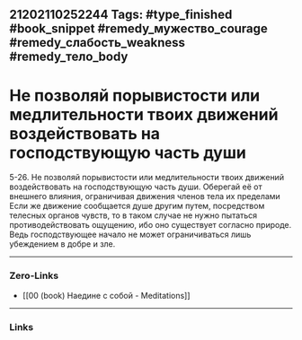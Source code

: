 21202110252244
Tags: #type_finished #book_snippet #remedy_мужество_courage #remedy_слабость_weakness #remedy_тело_body
---
# Не позволяй порывистости или медлительности твоих движений воздействовать на господствующую часть души

 5-26. Не позволяй порывистости или медлительности твоих движений воздействовать на господствующую часть души. Оберегай её от внешнего влияния, ограничивая движения членов тела их пределами  Если же движение сообщается душе другим путем, посредством телесных органов чувств, то в таком случае не нужно пытаться противодействовать ощущению, ибо оно существует согласно природе. Ведь господствующее начало не может ограничиваться лишь убеждением в добре и зле. 

---
### Zero-Links
- [[00 (book) Наедине с собой - Meditations]]
---
### Links
